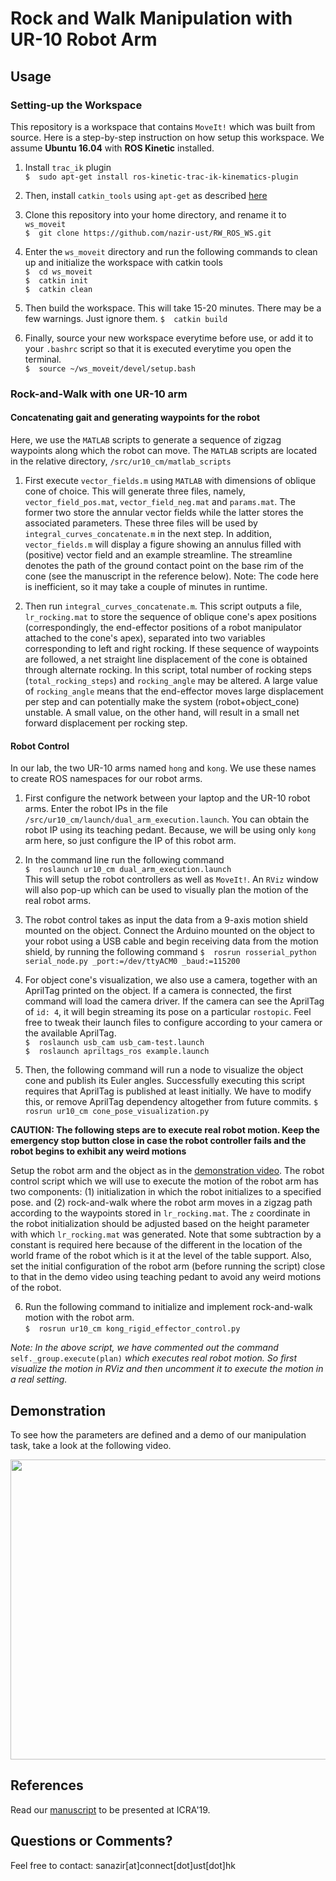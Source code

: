 # Rock and Walk Manipulation with UR-10 Robot Arm


##  Usage


### Setting-up the Workspace
This repository is a workspace that contains `MoveIt!` which was built from source.
Here is a step-by-step instruction on how setup this workspace. We assume **Ubuntu 16.04** with **ROS Kinetic** installed.


1.  Install `trac_ik` plugin  
`$  sudo apt-get install ros-kinetic-trac-ik-kinematics-plugin`

2.  Then, install `catkin_tools` using `apt-get` as described [here](https://catkin-tools.readthedocs.io/en/latest/installing.html)

3.  Clone this repository into your home directory, and rename it to `ws_moveit`  
`$  git clone https://github.com/nazir-ust/RW_ROS_WS.git`

4.  Enter the `ws_moveit` directory and run the following commands to clean up and initialize the workspace with catkin tools  
`$  cd ws_moveit`  
`$  catkin init`  
`$  catkin clean`  

5.  Then build the workspace. This will take 15-20 minutes. There may be a few warnings. Just ignore them.
`$  catkin build`

6. Finally, source your new workspace everytime before use, or add it to your `.bashrc` script so that it is executed everytime you open the terminal.  
`$  source ~/ws_moveit/devel/setup.bash`



### Rock-and-Walk with one UR-10 arm

####  Concatenating gait and generating waypoints for the robot
Here, we use the `MATLAB` scripts to generate a sequence of zigzag waypoints along
which the robot can move. The `MATLAB` scripts are located in the relative directory, `/src/ur10_cm/matlab_scripts`

1.  First execute `vector_fields.m` using `MATLAB` with dimensions of oblique cone of choice. This will generate three files, namely, `vector_field_pos.mat`, `vector_field_neg.mat` and `params.mat`. The former two store the annular vector fields while the latter stores the associated parameters. These three files will be used by `integral_curves_concatenate.m` in the next step. In addition, `vector_fields.m` will display a figure showing an annulus filled with (positive) vector field and an example streamline. The streamline denotes the path of the ground contact point on the base rim of the cone (see the manuscript in the reference below). Note: The code here is inefficient, so it may take a couple of minutes in runtime.

2. Then run `integral_curves_concatenate.m`. This script outputs a file, `lr_rocking.mat` to store the sequence of oblique cone's apex positions (correspondingly, the end-effector positions of a robot manipulator attached to the cone's apex), separated into two variables corresponding to left and right rocking. If these sequence of waypoints are followed, a net straight line displacement of the cone is obtained through alternate rocking. In this script, total number of rocking steps (`total_rocking_steps`) and `rocking_angle` may be altered. A large value of `rocking_angle` means that the end-effector moves large displacement per step and can potentially make the system (robot+object_cone) unstable. A small value, on the other hand, will result in a small net forward displacement per rocking step.


####  Robot Control
In our lab, the two UR-10 arms named `hong` and `kong`. We use these names to
create ROS namespaces for our robot arms.

1. First configure the network between your laptop and the UR-10 robot arms. Enter the robot IPs in the file `/src/ur10_cm/launch/dual_arm_execution.launch`. You can obtain the robot IP using its teaching pedant. Because, we will be using only `kong` arm here, so just configure the IP of this robot arm.

2. In the command line run the following command  
`$  roslaunch ur10_cm dual_arm_execution.launch`  
This will setup the robot controllers as well as `MoveIt!`. An `RViz` window will also pop-up which can be used to visually plan the motion of the real robot arms.

3. The robot control takes as input the data from a 9-axis motion shield mounted on the object. Connect the Arduino mounted on the object to your robot using a USB cable and begin receiving data from the motion shield, by running the following command
`$  rosrun rosserial_python serial_node.py _port:=/dev/ttyACM0 _baud:=115200`

4. For object cone's visualization, we also use a camera, together with an AprilTag printed on the object. If a camera is connected, the first command will load the camera driver. If the camera can see the AprilTag of `id: 4`, it will begin streaming its pose on a particular `rostopic`. Feel free to tweak their launch files to configure according to your camera or the available AprilTag.  
`$  roslaunch usb_cam usb_cam-test.launch `  
`$  roslaunch apriltags_ros example.launch`

5. Then, the following command will run a node to visualize the object cone and publish its Euler angles. Successfully executing this script requires that AprilTag is published at least initially. We have to modify this, or remove AprilTag dependency altogether from future commits.
`$  rosrun ur10_cm cone_pose_visualization.py`

**CAUTION: The following steps are to execute real robot motion. Keep the emergency stop button close in case the robot controller fails and the robot begins to exhibit any weird motions**

Setup the robot arm and the object as in the [demonstration video](https://drive.google.com/file/d/1CDzb0HQTZxM8v69VRgbU-VmYGj-cTmHZ/view?usp=sharing). The robot control script which we will use to execute the motion of the robot arm has two components: (1) initialization in which the robot initializes to a specified pose. and (2) rock-and-walk where the robot arm moves in a zigzag path according to the waypoints stored in `lr_rocking.mat`. The `z` coordinate in the robot initialization should be adjusted based on the height parameter with which `lr_rocking.mat` was generated. Note that some subtraction by a constant is required here because of the different in the location of the world frame of the robot which is it at the level of the table support. Also, set the initial configuration of the robot arm (before running the script) close to that in the demo video using teaching pedant to avoid any weird motions of the robot.


6. Run the following command to initialize and implement rock-and-walk motion with the robot arm.  
`$  rosrun ur10_cm kong_rigid_effector_control.py`

*Note: In the above script, we have commented out the command* `self._group.execute(plan)` *which executes real robot motion. So first visualize the motion in RViz and then uncomment it to execute the motion in a real setting.*

##  Demonstration
To see how the parameters are defined and a demo of our manipulation task, take a look at the following video.

<a href="https://drive.google.com/file/d/1CDzb0HQTZxM8v69VRgbU-VmYGj-cTmHZ/view?usp=sharing"><img src="https://drive.google.com/file/d/1l4jsIIsnt1nvMiLLEuJzDBgX3NnLB2od/view?usp=sharing" style="width: 640px; height: 480px"/>
</a>


##  References
Read our [manuscript](http://junseo.people.ust.hk/papers/rnw.pdf) to be presented at ICRA'19.  

##  Questions or Comments?
Feel free to contact: sanazir[at]connect[dot]ust[dot]hk
